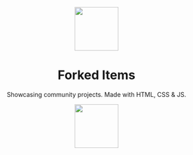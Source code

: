 <p align="center"><a href="#"><img src="https://oyepriyansh.pages.dev/2023032834533.gif" width="100"></a></p>
<h1 align="center"> Forked Items </h3>
<p align="center"> Showcasing community projects. Made with HTML, CSS & JS. </p>
<p align="center"> <a href="#"><img src="https://oyepriyansh.pages.dev/22445435463554.svg" width=100"></a></p>
